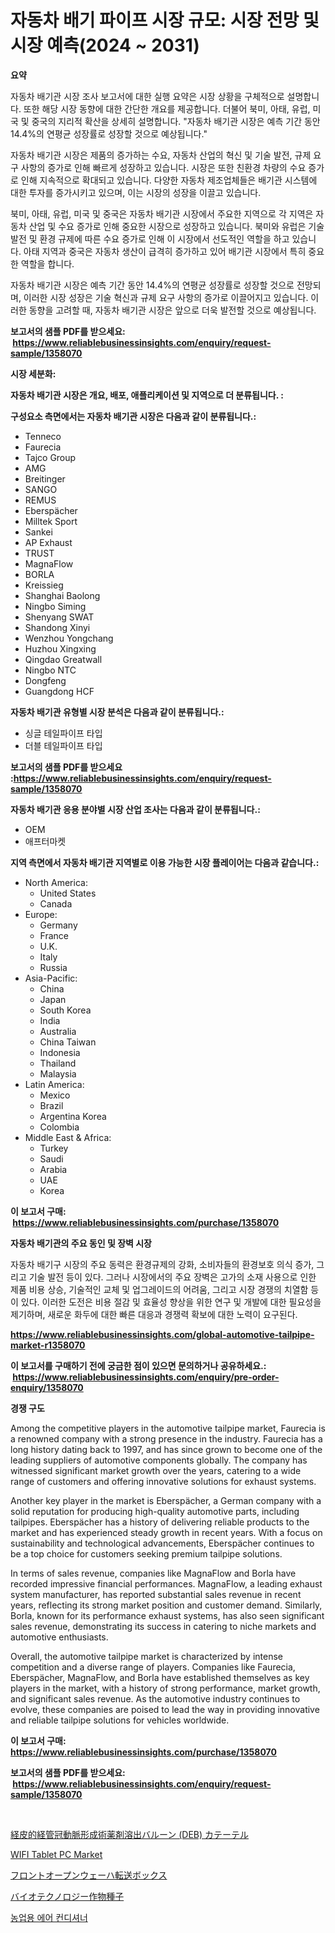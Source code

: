 <p><h1>자동차 배기 파이프 시장 규모: 시장 전망 및 시장 예측(2024 ~ 2031)</h1></p><p><strong>요약</strong></p>
<p><p>자동차 배기관 시장 조사 보고서에 대한 실행 요약은 시장 상황을 구체적으로 설명합니다. 또한 해당 시장 동향에 대한 간단한 개요를 제공합니다. 더불어 북미, 아태, 유럽, 미국 및 중국의 지리적 확산을 상세히 설명합니다. "자동차 배기관 시장은 예측 기간 동안 14.4%의 연평균 성장률로 성장할 것으로 예상됩니다."</p><p>자동차 배기관 시장은 제품의 증가하는 수요, 자동차 산업의 혁신 및 기술 발전, 규제 요구 사항의 증가로 인해 빠르게 성장하고 있습니다. 시장은 또한 친환경 차량의 수요 증가로 인해 지속적으로 확대되고 있습니다. 다양한 자동차 제조업체들은 배기관 시스템에 대한 투자를 증가시키고 있으며, 이는 시장의 성장을 이끌고 있습니다.</p><p>북미, 아태, 유럽, 미국 및 중국은 자동차 배기관 시장에서 주요한 지역으로 각 지역은 자동차 산업 및 수요 증가로 인해 중요한 시장으로 성장하고 있습니다. 북미와 유럽은 기술 발전 및 환경 규제에 따른 수요 증가로 인해 이 시장에서 선도적인 역할을 하고 있습니다. 아태 지역과 중국은 자동차 생산이 급격히 증가하고 있어 배기관 시장에서 특히 중요한 역할을 합니다.</p><p>자동차 배기관 시장은 예측 기간 동안 14.4%의 연평균 성장률로 성장할 것으로 전망되며, 이러한 시장 성장은 기술 혁신과 규제 요구 사항의 증가로 이끌어지고 있습니다. 이러한 동향을 고려할 때, 자동차 배기관 시장은 앞으로 더욱 발전할 것으로 예상됩니다.</p></p>
<p><strong>보고서의 샘플 PDF를 받으세요: &nbsp;<a href="https://www.reliablebusinessinsights.com/enquiry/request-sample/1358070">https://www.reliablebusinessinsights.com/enquiry/request-sample/1358070</a></strong></p>
<p><strong>시장 세분화:</strong></p>
<p><strong> 자동차 배기관 시장은 개요, 배포, 애플리케이션 및 지역으로 더 분류됩니다. :</strong></p>
<p><strong>구성요소 측면에서는 자동차 배기관 시장은 다음과 같이 분류됩니다.:</strong></p>
<p><ul><li>Tenneco</li><li>Faurecia</li><li>Tajco Group</li><li>AMG</li><li>Breitinger</li><li>SANGO</li><li>REMUS</li><li>Eberspächer</li><li>Milltek Sport</li><li>Sankei</li><li>AP Exhaust</li><li>TRUST</li><li>MagnaFlow</li><li>BORLA</li><li>Kreissieg</li><li>Shanghai Baolong</li><li>Ningbo Siming</li><li>Shenyang SWAT</li><li>Shandong Xinyi</li><li>Wenzhou Yongchang</li><li>Huzhou Xingxing</li><li>Qingdao Greatwall</li><li>Ningbo NTC</li><li>Dongfeng</li><li>Guangdong HCF</li></ul></p>
<p><strong> 자동차 배기관 유형별 시장 분석은 다음과 같이 분류됩니다.:</strong></p>
<p><ul><li>싱글 테일파이프 타입</li><li>더블 테일파이프 타입</li></ul></p>
<p><strong>보고서의 샘플 PDF를 받으세요 :<a href="https://www.reliablebusinessinsights.com/enquiry/request-sample/1358070">https://www.reliablebusinessinsights.com/enquiry/request-sample/1358070</a></strong></p>
<p><strong> 자동차 배기관 응용 분야별 시장 산업 조사는 다음과 같이 분류됩니다.:</strong></p>
<p><ul><li>OEM</li><li>애프터마켓</li></ul></p>
<p><strong>지역 측면에서 자동차 배기관 지역별로 이용 가능한 시장 플레이어는 다음과 같습니다.:</strong></p>
<p><ul>
    <li>
        North America:
        <ul>
            <li>United States</li>
            <li>Canada</li>
        </ul>
    </li>
    <li>
        Europe:
        <ul>
            <li>Germany</li>
            <li>France</li>
            <li>U.K.</li>
            <li>Italy</li>
            <li>Russia</li>
        </ul>
    </li>
    <li>
        Asia-Pacific:
        <ul>
            <li>China</li>
            <li>Japan</li>
            <li>South Korea</li>
            <li>India</li>
            <li>Australia</li>
            <li>China Taiwan</li>
            <li>Indonesia</li>
            <li>Thailand</li>
            <li>Malaysia</li>
        </ul>
    </li>
    <li>
        Latin America:
        <ul>
            <li>Mexico</li>
            <li>Brazil</li>
            <li>Argentina Korea</li>
            <li>Colombia</li>
        </ul>
    </li>
    <li>
        Middle East & Africa:
        <ul>
            <li>Turkey</li>
            <li>Saudi</li>
            <li>Arabia</li>
            <li>UAE</li>
            <li>Korea</li>
        </ul>
    </li>
    </ul></p>
<p><strong>이 보고서 구매: &nbsp;<a href="https://www.reliablebusinessinsights.com/purchase/1358070">https://www.reliablebusinessinsights.com/purchase/1358070</a></strong></p>
<p><strong>자동차 배기관의 주요 동인 및 장벽 시장</strong></p>
<p><p>자동차 배기구 시장의 주요 동력은 환경규제의 강화, 소비자들의 환경보호 의식 증가, 그리고 기술 발전 등이 있다. 그러나 시장에서의 주요 장벽은 고가의 소재 사용으로 인한 제품 비용 상승, 기술적인 교체 및 업그레이드의 어려움, 그리고 시장 경쟁의 치열함 등이 있다. 이러한 도전은 비용 절감 및 효율성 향상을 위한 연구 및 개발에 대한 필요성을 제기하며, 새로운 화두에 대한 빠른 대응과 경쟁력 확보에 대한 노력이 요구된다.</p></p>
<p><strong><a href="https://www.reliablebusinessinsights.com/global-automotive-tailpipe-market-r1358070">https://www.reliablebusinessinsights.com/global-automotive-tailpipe-market-r1358070</a></strong></p>
<p><strong>이 보고서를 구매하기 전에 궁금한 점이 있으면 문의하거나 공유하세요.: &nbsp;<a href="https://www.reliablebusinessinsights.com/enquiry/pre-order-enquiry/1358070">https://www.reliablebusinessinsights.com/enquiry/pre-order-enquiry/1358070</a></strong></p>
<p><strong>경쟁 구도</strong></p>
<p><p>Among the competitive players in the automotive tailpipe market, Faurecia is a renowned company with a strong presence in the industry. Faurecia has a long history dating back to 1997, and has since grown to become one of the leading suppliers of automotive components globally. The company has witnessed significant market growth over the years, catering to a wide range of customers and offering innovative solutions for exhaust systems.</p><p>Another key player in the market is Eberspächer, a German company with a solid reputation for producing high-quality automotive parts, including tailpipes. Eberspächer has a history of delivering reliable products to the market and has experienced steady growth in recent years. With a focus on sustainability and technological advancements, Eberspächer continues to be a top choice for customers seeking premium tailpipe solutions.</p><p>In terms of sales revenue, companies like MagnaFlow and Borla have recorded impressive financial performances. MagnaFlow, a leading exhaust system manufacturer, has reported substantial sales revenue in recent years, reflecting its strong market position and customer demand. Similarly, Borla, known for its performance exhaust systems, has also seen significant sales revenue, demonstrating its success in catering to niche markets and automotive enthusiasts.</p><p>Overall, the automotive tailpipe market is characterized by intense competition and a diverse range of players. Companies like Faurecia, Eberspächer, MagnaFlow, and Borla have established themselves as key players in the market, with a history of strong performance, market growth, and significant sales revenue. As the automotive industry continues to evolve, these companies are poised to lead the way in providing innovative and reliable tailpipe solutions for vehicles worldwide.</p></p>
<p><strong>이 보고서 구매: &nbsp; <a href="https://www.reliablebusinessinsights.com/purchase/1358070">https://www.reliablebusinessinsights.com/purchase/1358070</a></strong></p>
<p><strong>보고서의 샘플 PDF를 받으세요: &nbsp;<a href="https://www.reliablebusinessinsights.com/enquiry/request-sample/1358070">https://www.reliablebusinessinsights.com/enquiry/request-sample/1358070</a></strong><strong></strong></p>
<p>&nbsp;</p>
<p><p><a href="https://medium.com/@hugofirst21/%E7%B5%8C%E7%9A%AE%E7%9A%84%E7%B5%8C%E9%9D%99%E8%84%88%E5%86%A0%E5%8B%95%E8%84%88%E5%BD%A2%E6%88%90%E8%A1%93%E8%96%AC%E5%89%A4%E6%BA%B6%E5%87%BA%E3%83%90%E3%83%AB%E3%83%BC%E3%83%B3-deb-%E3%82%AB%E3%83%86%E3%83%BC%E3%83%86%E3%83%AB%E5%B8%82%E5%A0%B4%E5%B1%95%E6%9C%9B-%E6%A5%AD%E7%95%8C%E3%81%AE%E6%A6%82%E8%A6%81%E3%81%A8%E4%BA%88%E6%B8%AC-2024%E5%B9%B4%E3%81%8B%E3%82%892031%E5%B9%B4-4b3d46ade635">経皮的経管冠動脈形成術薬剤溶出バルーン (DEB) カテーテル</a></p><p><a href="https://issuu.com/reportprime-2/docs/wifi-tablet-pc-market-size-2030.pptx">WIFI Tablet PC Market</a></p><p><a href="https://github.com/KaydenJohns1964/Market-Research-Report-List-1/blob/main/647987690739.md">フロントオープンウェーハ転送ボックス</a></p><p><a href="https://github.com/ycmtqqhvk3273/Market-Research-Report-List-2/blob/main/944038291158.md">バイオテクノロジー作物種子</a></p><p><a href="https://medium.com/@emmettsaynford43546/%EB%86%8D%EC%97%85-%EC%8B%9C%EC%9E%A5%EC%9A%A9-%EC%97%90%EC%96%B4%EC%BB%A8-%EA%B2%BD%EC%9F%81-%EB%B6%84%EC%84%9D-%EC%8B%9C%EC%9E%A5-%EB%8F%99%ED%96%A5-%EB%B0%8F-2031%EB%85%84%EA%B9%8C%EC%A7%80%EC%9D%98-%EC%98%88%EC%B8%A1-78d7e24593a8">농업용 에어 컨디셔너</a></p></p>